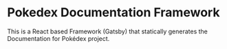 # Pokedex Documentation Framework

This is a React based Framework (Gatsby) that statically generates the Documentation for Pokédex project.

